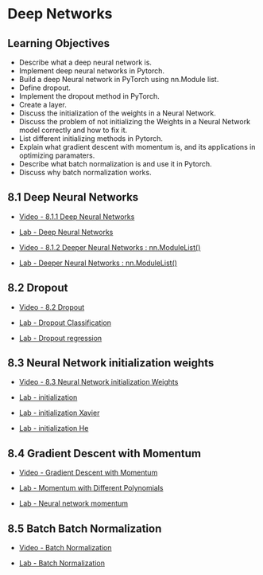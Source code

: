 # Deep Networks

## Learning Objectives

- Describe what a deep neural network is.
- Implement deep neural networks in Pytorch.
- Build a deep Neural network in PyTorch using nn.Module list.
- Define dropout.
- Implement the dropout method in PyTorch.
- Create a layer.
- Discuss the initialization of the weights in a Neural Network.
- Discuss the problem of not initializing the Weights in a Neural Network model correctly and how to fix it.
- List different initializing methods in Pytorch.
- Explain what gradient descent with momentum is, and its applications in optimizing paramaters.
- Describe what batch normalization is and use it in Pytorch.
- Discuss why batch normalization works.

## 8.1 Deep Neural Networks

- [Video - 8.1.1 Deep Neural Networks](https://www.coursera.org/learn/deep-neural-networks-with-pytorch/lecture/h6qsv/8-1-1-deep-neural-networks)

- [Lab - Deep Neural Networks](./Labs/8.1.1mist2layer_v2.ipynb)

- [Video - 8.1.2 Deeper Neural Networks : nn.ModuleList()](https://www.coursera.org/learn/deep-neural-networks-with-pytorch/lecture/ECAbQ/8-1-2-deeper-neural-networks-nn-modulelist)

- [Lab - Deeper Neural Networks : nn.ModuleList()](./Labs/8.1.2mulitclassspiralrulu_v2.ipynb)

## 8.2 Dropout

- [Video - 8.2 Dropout](https://www.coursera.org/learn/deep-neural-networks-with-pytorch/lecture/6Lkrw/8-2-dropout)

- [Lab - Dropout Classification](./Labs/8.2.1dropoutPredictin_v2.ipynb)

- [Lab - Dropout regression](./Labs/8.2.2dropoutRegression_v2.ipynb)

## 8.3 Neural Network initialization weights

- [Video - 8.3 Neural Network initialization Weights](https://www.coursera.org/learn/deep-neural-networks-with-pytorch/lecture/IUPoB/8-3-neural-network-initialization-weights)

- [Lab - initialization](./Labs/8.3.1.initializationsame.ipynb)

- [Lab - initialization Xavier](./Labs/8.3.2Xaviermist1layer_v2.ipynb)

- [Lab - initialization He](./Labs/8.3.3.He_Initialization_v2.ipynb)

## 8.4 Gradient Descent with Momentum

- [Video - Gradient Descent with Momentum](https://www.coursera.org/learn/deep-neural-networks-with-pytorch/lecture/QFTDw/gradient-descent-with-momentum)

- [Lab - Momentum with Different Polynomials](./Labs/8.4.1_MomentumwithPolynomialFunctions_v2.ipynb)

- [Lab - Neural network momentum](./Labs/8.4.2_NeuralNetworkswithMomentum_v2.ipynb)

## 8.5 Batch Batch Normalization

- [Video - Batch Normalization](https://www.coursera.org/learn/deep-neural-networks-with-pytorch/lecture/v5Zfd/batch-normalization)

- [Lab - Batch Normalization](./Labs/8.5.1BachNorm_v2.ipynb)